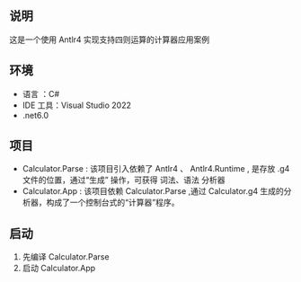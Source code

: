 ## 说明
这是一个使用 Antlr4 实现支持四则运算的计算器应用案例

## 环境

- 语言 ：C#
- IDE 工具：Visual Studio 2022
- .net6.0

## 项目

- Calculator.Parse : 该项目引入依赖了 Antlr4 、 Antlr4.Runtime , 是存放 .g4 文件的位置，通过“生成” 操作，可获得 词法、语法 分析器
- Calculator.App : 该项目依赖 Calculator.Parse ,通过 Calculator.g4 生成的分析器，构成了一个控制台式的“计算器”程序。


## 启动

1. 先编译 Calculator.Parse
2. 启动 Calculator.App